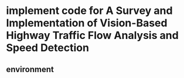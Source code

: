 # implement code for A Survey and Implementation of Vision-Based Highway Traffic Flow Analysis and Speed Detection

## environment